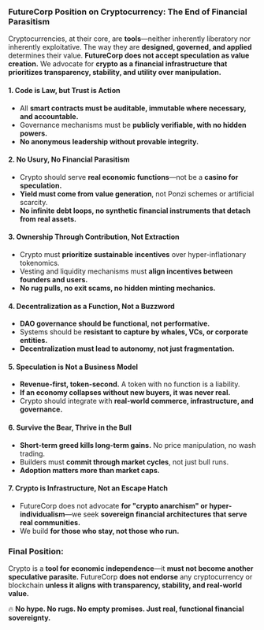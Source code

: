 ### **FutureCorp Position on Cryptocurrency: The End of Financial Parasitism**  

Cryptocurrencies, at their core, are **tools**—neither inherently liberatory nor inherently exploitative. The way they are **designed, governed, and applied** determines their value. **FutureCorp does not accept speculation as value creation.** We advocate for **crypto as a financial infrastructure that prioritizes transparency, stability, and utility over manipulation.**  

#### **1. Code is Law, but Trust is Action**  
- All **smart contracts must be auditable, immutable where necessary, and accountable.**  
- Governance mechanisms must be **publicly verifiable, with no hidden powers.**  
- **No anonymous leadership without provable integrity.**  

#### **2. No Usury, No Financial Parasitism**  
- Crypto should serve **real economic functions**—not be a **casino for speculation.**  
- **Yield must come from value generation**, not Ponzi schemes or artificial scarcity.  
- **No infinite debt loops, no synthetic financial instruments that detach from real assets.**  

#### **3. Ownership Through Contribution, Not Extraction**  
- Crypto must **prioritize sustainable incentives** over hyper-inflationary tokenomics.  
- Vesting and liquidity mechanisms must **align incentives between founders and users.**  
- **No rug pulls, no exit scams, no hidden minting mechanics.**  

#### **4. Decentralization as a Function, Not a Buzzword**  
- **DAO governance should be functional, not performative.**  
- Systems should be **resistant to capture by whales, VCs, or corporate entities.**  
- **Decentralization must lead to autonomy, not just fragmentation.**  

#### **5. Speculation is Not a Business Model**  
- **Revenue-first, token-second.** A token with no function is a liability.  
- **If an economy collapses without new buyers, it was never real.**  
- Crypto should integrate with **real-world commerce, infrastructure, and governance.**  

#### **6. Survive the Bear, Thrive in the Bull**  
- **Short-term greed kills long-term gains.** No price manipulation, no wash trading.  
- Builders must **commit through market cycles**, not just bull runs.  
- **Adoption matters more than market caps.**  

#### **7. Crypto is Infrastructure, Not an Escape Hatch**  
- FutureCorp does not advocate **for "crypto anarchism" or hyper-individualism**—we seek **sovereign financial architectures that serve real communities.**  
- We build **for those who stay, not those who run.**  

### **Final Position:**  
Crypto is a **tool for economic independence**—it **must not become another speculative parasite.** FutureCorp **does not endorse** any cryptocurrency or blockchain **unless it aligns with transparency, stability, and real-world value.**  

🔥 **No hype. No rugs. No empty promises. Just real, functional financial sovereignty.**